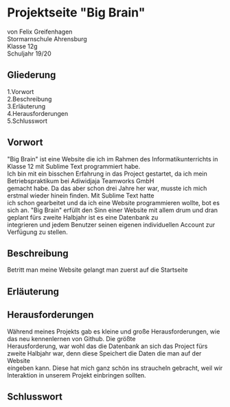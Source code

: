 # Projektseite "Big Brain"

von Felix Greifenhagen<br>
Stormarnschule Ahrensburg<br>
Klasse 12g<br>
Schuljahr 19/20<br>

## Gliederung
1.Vorwort<br>
2.Beschreibung<br>
3.Erläuterung<br>
4.Herausforderungen<br>
5.Schlusswort<br>

## Vorwort
"Big Brain" ist eine Website die ich im Rahmen des Informatikunterrichts in Klasse 12 mit Sublime Text programmiert habe.<br>
Ich bin mit ein bisschen Erfahrung in das Project gestartet, da ich mein Betriebspraktikum bei Adiwidjaja Teamworks GmbH<br> 
gemacht habe. Da das aber schon drei Jahre her war, musste ich mich erstmal wieder hinein finden. Mit Sublime Text hatte <br>
ich schon gearbeitet und da ich eine Website programmieren wollte, bot es sich an.
"Big Brain" erfüllt den Sinn einer Website mit allem drum und dran geplant fürs zweite Halbjahr ist es eine Datenbank zu<br>
integrieren und jedem Benutzer seinen eigenen individuellen Account zur Verfügung zu  stellen.

## Beschreibung
Betritt man meine Website gelangt man zuerst auf die Startseite

## Erläuterung

## Herausforderungen
Während meines Projekts gab es kleine und große Herausforderungen, wie das neu kennenlernen von Github. Die größte<br> Herausforderung,
war wohl das die Datenbank an sich das Project fürs zweite Halbjahr war, denn diese Speichert die Daten die man auf der Website<br>
eingeben kann. Diese hat mich ganz schön ins straucheln gebracht, weil wir Interaktion in unserem Projekt einbringen sollten.<br>

## Schlusswort
